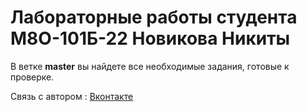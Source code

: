 # Лабораторные работы студента М8О-101Б-22 Новикова Никиты
В ветке __master__ вы найдете все необходимые задания, готовые к проверке.



Связь с автором : [Вконтакте](https://vk.com/nofexx)
